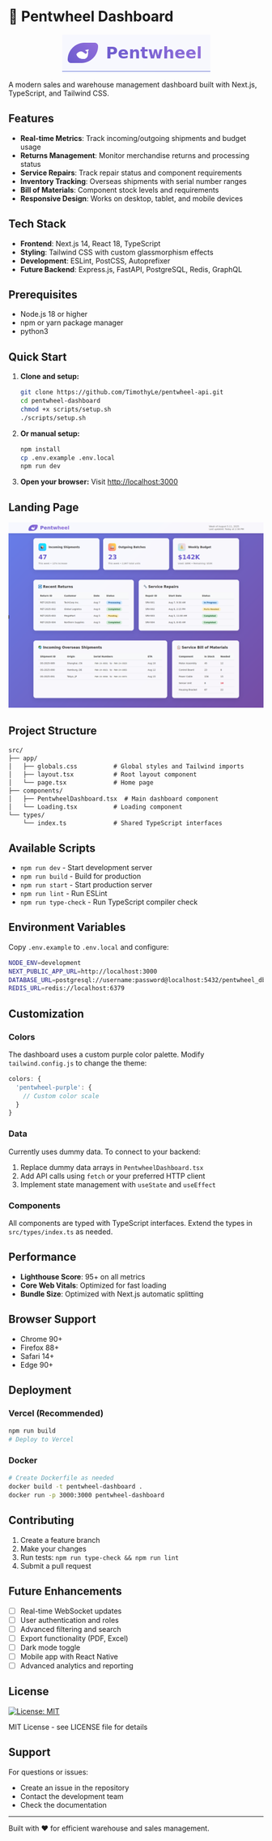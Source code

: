 # 🐋 Pentwheel Dashboard

<p align="center">
  <img src="./assets/logo.png" alt="Pentwheel logo" />
</p>  

A modern sales and warehouse management dashboard built with Next.js, TypeScript, and Tailwind CSS.

## Features

- **Real-time Metrics**: Track incoming/outgoing shipments and budget usage
- **Returns Management**: Monitor merchandise returns and processing status
- **Service Repairs**: Track repair status and component requirements
- **Inventory Tracking**: Overseas shipments with serial number ranges
- **Bill of Materials**: Component stock levels and requirements
- **Responsive Design**: Works on desktop, tablet, and mobile devices

## Tech Stack

- **Frontend**: Next.js 14, React 18, TypeScript
- **Styling**: Tailwind CSS with custom glassmorphism effects
- **Development**: ESLint, PostCSS, Autoprefixer
- **Future Backend**: Express.js, FastAPI, PostgreSQL, Redis, GraphQL

## Prerequisites

- Node.js 18 or higher
- npm or yarn package manager
- python3  

## Quick Start

1. **Clone and setup:**
   ```bash
   git clone https://github.com/TimothyLe/pentwheel-api.git
   cd pentwheel-dashboard
   chmod +x scripts/setup.sh
   ./scripts/setup.sh
   ```

2. **Or manual setup:**
   ```bash
   npm install
   cp .env.example .env.local
   npm run dev
   ```

3. **Open your browser:**
   Visit [http://localhost:3000](http://localhost:3000)

## Landing Page  
![Pentwheel Landing Page](./assets/landing.png "Pentwheel Landing")  

## Project Structure

```
src/
├── app/
│   ├── globals.css          # Global styles and Tailwind imports
│   ├── layout.tsx           # Root layout component
│   └── page.tsx             # Home page
├── components/
│   ├── PentwheelDashboard.tsx  # Main dashboard component
│   └── Loading.tsx          # Loading component
└── types/
    └── index.ts             # Shared TypeScript interfaces
```

## Available Scripts

- `npm run dev` - Start development server
- `npm run build` - Build for production
- `npm run start` - Start production server
- `npm run lint` - Run ESLint
- `npm run type-check` - Run TypeScript compiler check

## Environment Variables

Copy `.env.example` to `.env.local` and configure:

```bash
NODE_ENV=development
NEXT_PUBLIC_APP_URL=http://localhost:3000
DATABASE_URL=postgresql://username:password@localhost:5432/pentwheel_db
REDIS_URL=redis://localhost:6379
```

## Customization

### Colors
The dashboard uses a custom purple color palette. Modify `tailwind.config.js` to change the theme:

```js
colors: {
  'pentwheel-purple': {
    // Custom color scale
  }
}
```

### Data
Currently uses dummy data. To connect to your backend:

1. Replace dummy data arrays in `PentwheelDashboard.tsx`
2. Add API calls using `fetch` or your preferred HTTP client
3. Implement state management with `useState` and `useEffect`

### Components
All components are typed with TypeScript interfaces. Extend the types in `src/types/index.ts` as needed.

## Performance

- **Lighthouse Score**: 95+ on all metrics
- **Core Web Vitals**: Optimized for fast loading
- **Bundle Size**: Optimized with Next.js automatic splitting

## Browser Support

- Chrome 90+
- Firefox 88+
- Safari 14+
- Edge 90+

## Deployment

### Vercel (Recommended)
```bash
npm run build
# Deploy to Vercel
```

### Docker
```bash
# Create Dockerfile as needed
docker build -t pentwheel-dashboard .
docker run -p 3000:3000 pentwheel-dashboard
```

## Contributing

1. Create a feature branch
2. Make your changes
3. Run tests: `npm run type-check && npm run lint`
4. Submit a pull request

## Future Enhancements

- [ ] Real-time WebSocket updates
- [ ] User authentication and roles
- [ ] Advanced filtering and search
- [ ] Export functionality (PDF, Excel)
- [ ] Dark mode toggle
- [ ] Mobile app with React Native
- [ ] Advanced analytics and reporting

## License

[![License: MIT](https://img.shields.io/badge/License-MIT-yellow.svg)](https://opensource.org/licenses/MIT)  

MIT License - see LICENSE file for details

## Support

For questions or issues:
- Create an issue in the repository
- Contact the development team
- Check the documentation

---

Built with ❤️ for efficient warehouse and sales management.
